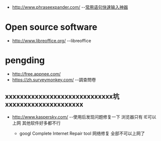 
* http://www.phraseexpander.com/ --[常用语句快速输入神器](http://www.safecn.net/phraseexpander-help.html)

# Open source software

* http://www.libreoffice.org/ --libreoffice

# pengding

* http://free.appnee.com/
* https://zh.surveymonkey.com/ --調查問卷


## xxxxxxxxxxxxxxxxxxxxxxxxxxxxx坑xxxxxxxxxxxxxxxxxxxxx

* http://www.kaspersky.com/ --使用后发现问题修复一下  浏览器只有 IE可以上网  其他软件好多都不行 

  * googl Complete Internet Repair  tool  网络修复 全部不可以上网了
